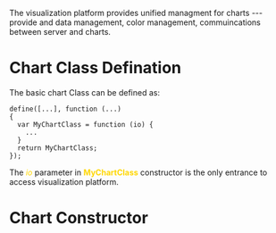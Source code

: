 

The visualization platform provides unified managment for charts --- provide and data management, color management, commuincations between server and charts.

# Chart Class Defination

The basic chart Class can be defined as:
```
define([...], function (...)
{
  var MyChartClass = function (io) { 
    ...
  }
  return MyChartClass;
});
```

The <font color="Gold">*io*</font> parameter in <font color="Gold">**MyChartClass**</font> constructor is the only entrance to access visualization platform. 

# Chart Constructor



